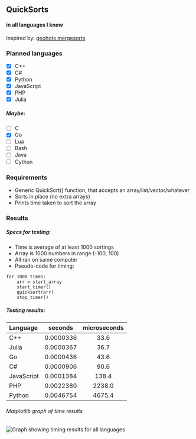 ## QuickSorts
#### in all languages I know
Inspired by: [geohots mergesorts](https://github.com/geohot/mergesorts)

### Planned languages
- [x] C++
- [x] C#
- [x] Python
- [x] JavaScript
- [x] PHP
- [x] Julia

##### Maybe:
- [ ] C
- [x] Go
- [ ] Lua
- [ ] Bash
- [ ] Java
- [ ] Cython

### Requirements
- Generic QuickSort() function, that accepts an array/list/vector/whatever 
- Sorts in place (no extra arrays)
- Prints time taken to sort the array

### Results
##### Specs for testing:
- Time is average of at least 1000 sortings
- Array is 1000 numbers in range (-100, 100)
- All ran on same computer
- Pseudo-code for timing:
```
for 1000 times:
	arr = start_array
	start_timer()
	quicksort(arr)
	stop_timer()
```

##### Testing results:
 | Language   | seconds   | microseconds |
 | :---   | :---: | :---: |
 | C++        | 0.0000336 | 33.6         |
 | Julia	  | 0.0000367 | 36.7		 |
 | Go         | 0.0000436 | 43.6 		 |
 | C#         | 0.0000906 | 90.6         |
 | JavaScript | 0.0001384 | 138.4        |
 | PHP		  | 0.0022380 | 2238.0		 |
 | Python     | 0.0046754 | 4675.4       |

 ###### Matplotlib graph of time results
 ![Graph showing timing results for all languages](https://raw.githubusercontent.com/VidKreca/QuickSorts/master/graph.png)